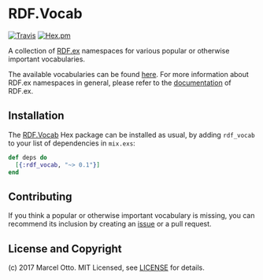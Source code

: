 # RDF.Vocab

[![Travis](https://img.shields.io/travis/marcelotto/rdf_vocab.svg?style=flat-square)](https://travis-ci.org/marcelotto/rdf_vocab)
[![Hex.pm](https://img.shields.io/hexpm/v/rdf_vocab.svg?style=flat-square)](https://hex.pm/packages/rdf_vocab)


A collection of [RDF.ex](https://hex.pm/packages/rdf) namespaces for various popular or otherwise important vocabularies.

The available vocabularies can be found [here](http://hexdocs.pm/rdf_vocab). For more information about RDF.ex namespaces in general, please refer to the  [documentation](https://hexdocs.pm/rdf/) of RDF.ex.

## Installation

The [RDF.Vocab](https://hex.pm/packages/rdf_vocab) Hex package can be installed as usual, by adding `rdf_vocab` to your list of dependencies in `mix.exs`:

```elixir
def deps do
  [{:rdf_vocab, "~> 0.1"}]
end
```


## Contributing

If you think a popular or otherwise important vocabulary is missing, you can recommend its inclusion by creating an [issue](https://github.com/marcelotto/rdf_vocab/issues/new) or a pull request.


## License and Copyright

(c) 2017 Marcel Otto. MIT Licensed, see [LICENSE](LICENSE.md) for details.
